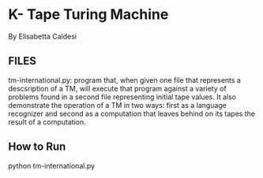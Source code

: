 # K- Tape Turing Machine
By Elisabetta Caldesi

FILES
------
tm-international.py: program that, when given one file that represents a descsription of a TM, will execute that program against
a variety of problems found in a second file representing initial tape values. It also demonstrate the operation of a TM in two
ways: first as a language recognizer and second as a computation that leaves behind on its tapes the result of a computation.

How to Run
---------
python tm-international.py 
